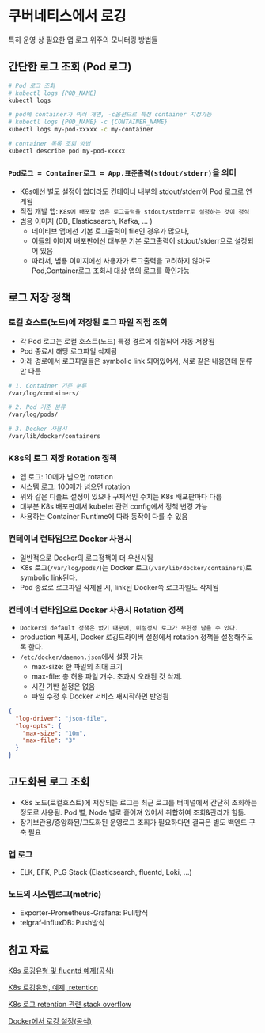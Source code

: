 # 쿠버네티스에서 로깅

특히 운영 상 필요한 앱 로그 위주의 모니터링 방법들

## 간단한 로그 조회 (Pod 로그)

```sh
# Pod 로그 조회 
# kubectl logs {POD_NAME}
kubectl logs 
```

```sh
# pod에 container가 여러 개면, -c옵션으로 특정 container 지정가능
# kubectl logs {POD_NAME} -c {CONTAINER_NAME}
kubectl logs my-pod-xxxxx -c my-container

# container 목록 조회 방법
kubectl describe pod my-pod-xxxxx
```

### `Pod로그 = Container로그 = App.표준출력(stdout/stderr)`을 의미

- K8s에선 별도 설정이 없더라도 컨테이너 내부의 stdout/stderr이 Pod 로그로 연계됨
- 직접 개발 앱: `K8s에 배포할 앱은 로그출력을 stdout/stderr로 설정하는 것이 정석`
- 범용 이미지 (DB, Elasticsearch, Kafka, ... )
  - 네이티브 앱에선 기본 로그출력이 file인 경우가 많으나,
  - 이들의 이미지 배포판에선 대부분 기본 로그출력이 stdout/stderr으로 설정되어 있음
  - 따라서, 범용 이미지에선 사용자가 로그출력을 고려하지 않아도 Pod,Container로그 조회시 대상 앱의 로그를 확인가능

## 로그 저장 정책

### 로컬 호스트(노드)에 저장된 로그 파일 직접 조회

- 각 Pod 로그는 로컬 호스트(노드) 특정 경로에 취합되어 자동 저장됨
- Pod 종료시 해당 로그파일 삭제됨
- 아래 경로에서 로그파일들은 symbolic link 되어있어서, 서로 같은 내용인데 분류만 다름

```sh
# 1. Container 기준 분류
/var/log/containers/

# 2. Pod 기준 분류
/var/log/pods/

# 3. Docker 사용시
/var/lib/docker/containers
```

### K8s의 로그 저장 Rotation 정책

- 앱 로그: 10메가 넘으면 rotation
- 시스템 로그: 100메가 넘으면 rotation
- 위와 같은 디폴트 설정이 있으나 구체적인 수치는 K8s 배포판마다 다름
- 대부분 K8s 배포판에서 kubelet 관련 config에서 정책 변경 가능
- 사용하는 Container Runtime에 따라 동작이 다를 수 있음

### 컨테이너 런타임으로 Docker 사용시

- 일반적으로 Docker의 로그정책이 더 우선시됨
- K8s 로그(`/var/log/pods/`)는 Docker 로그(`/var/lib/docker/containers`)로 symbolic link된다.
- Pod 종료로 로그파일 삭제될 시, link된 Docker쪽 로그파일도 삭제됨

### 컨테이너 런타임으로 Docker 사용시 Rotation 정책

- `Docker의 default 정책은 없기 때문에, 미설정시 로그가 무한정 남을 수 있다.`
- production 배포시, Docker 로깅드라이버 설정에서 rotation 정책을 설정해주도록 한다.
- `/etc/docker/daemon.json`에서 설정 가능
  - max-size: 한 파일의 최대 크기
  - max-file: 총 허용 파일 개수. 초과시 오래된 것 삭제.
  - 시간 기반 설정은 없음
  - 파일 수정 후 Docker 서비스 재시작하면 반영됨

```json
{
  "log-driver": "json-file",
  "log-opts": {
    "max-size": "10m",
    "max-file": "3"
  }
}
```

## 고도화된 로그 조회

- K8s 노드(로컬호스트)에 저장되는 로그는 최근 로그를 터미널에서 간단히 조회하는 정도로 사용됨. Pod 별, Node 별로 흩어져 있어서 취합하여 조회&관리가 힘듦.
- 장기보관용/중앙화된/고도화된 운영로그 조회가 필요하다면 결국은 별도 백엔드 구축 필요

### 앱 로그

- ELK, EFK, PLG Stack (Elasticsearch, fluentd, Loki, ...)

### 노드의 시스템로그(metric)

- Exporter-Prometheus-Grafana: Pull방식
- telgraf-influxDB: Push방식

## 참고 자료

[K8s 로깅유형 및 fluentd 예제(공식)](https://kubernetes.io/docs/concepts/cluster-administration/logging/#logging-at-the-node-level)

[K8s 로깅유형, 예제, retention](https://unofficial-kubernetes.readthedocs.io/en/latest/concepts/cluster-administration/logging/)

[K8s 로그 retention 관련 stack overflow](https://stackoverflow.com/questions/71948846/kubernetes-pod-logs-retention)

[Docker에서 로깅 설정(공식)](https://docs.docker.com/config/containers/logging/configure/)
